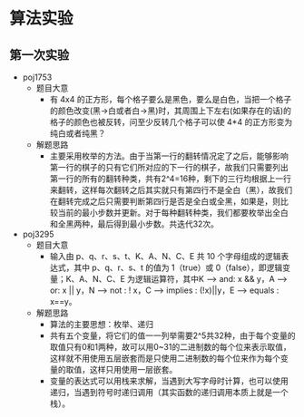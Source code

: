 # 算法实验
## 第一次实验
* poj1753
  * 题目大意
    * 有 4x4 的正方形，每个格子要么是黑色，要么是白色，当把一个格子的颜色改变(黑->白或者白->黑)时，其周围上下左右(如果存在的话)的格子的颜色也被反转，问至少反转几个格子可以使 4*4 的正方形变为纯白或者纯黑？
  * 解题思路
    * 主要采用枚举的方法。由于当第一行的翻转情况定了之后，能够影响第一行的棋子的只有它们所对应的下一行的棋子，故我们只需要列出第一行的所有的翻转种类，共有2^4=16种，剩下的三行均根据上一行来翻转，这样每次翻转之后其实就只有第四行不是全白（黑），故我们在翻转完成之后只需要判断第四行是否是全白或全黑，如果是，则比较当前的最小步数并更新。对于每种翻转种类，我们都要枚举出全白和全黑两种，最后得到最小步数。共迭代32次。
* poj3295
  * 题目大意
    * 输入由 p、q、r、s、t、K、A、N、C、E 共 10 个字母组成的逻辑表达式，其中 p、q、r、s、t 的值为 1（true）或 0（false），即逻辑变量；K、A、N、C、E 为逻辑运算符，其中K --> and: x && y，A --> or: x || y，N --> not : ! x，C --> implies : (!x)||y，E --> equals : x==y。
  * 解题思路
    * 算法的主要思想：枚举、递归  
    * 共有五个变量，将它们的值一一列举需要2^5共32种，由于每个变量的取值只有0和1两种，故可以用0~31的二进制数的每个位来表示取值，这样就不用使用五层嵌套而是只使用二进制数的每个位来作为每个变量的取值，这样只用使用一层嵌套。  
    * 变量的表达式可以用栈来求解，当遇到大写字母时计算，也可以使用递归，当遇到符号时递归调用（其实函数的递归调用本质上就是一个栈）。

  
